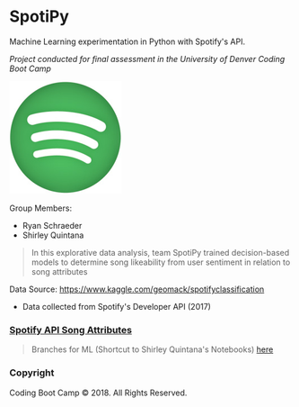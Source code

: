 # SpotiPy
Machine Learning experimentation in Python with Spotify's API.

*Project conducted for final assessment in the University of Denver Coding Boot Camp*

![Spotify](https://github.com/RyanSchraeder/SpotiPy/blob/master/Images/Spotify_Icon_RGB_Green_edited.jpg "Spotify")

Group Members: 
- Ryan Schraeder
- Shirley Quintana 

> In this explorative data analysis, team SpotiPy trained decision-based models to determine song likeability from user sentiment in relation to song attributes

Data Source:
https://www.kaggle.com/geomack/spotifyclassification

- Data collected from Spotify's Developer API (2017) 

### [Spotify API Song Attributes](https://developer.spotify.com/documentation/web-api/reference/tracks/get-audio-features/ "Spotify API Song Features")

>Branches for ML (Shortcut to Shirley Quintana's Notebooks) [here](https://github.com/RyanSchraeder/SpotiPy/tree/Shirley_files)

### Copyright

Coding Boot Camp © 2018. All Rights Reserved.
